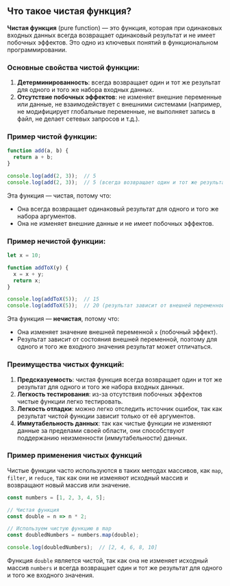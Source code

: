 ## Что такое чистая функция?

**Чистая функция** (pure function) — это функция, которая при одинаковых входных данных всегда возвращает одинаковый результат и не имеет побочных эффектов. Это одно из ключевых понятий в функциональном программировании.

### Основные свойства чистой функции:

1. **Детерминированность**: всегда возвращает один и тот же результат для одного и того же набора входных данных.
2. **Отсутствие побочных эффектов**: не изменяет внешние переменные или данные, не взаимодействует с внешними системами (например, не модифицирует глобальные переменные, не выполняет запись в файл, не делает сетевых запросов и т.д.).

### Пример чистой функции:

```javascript
function add(a, b) {
  return a + b;
}

console.log(add(2, 3));  // 5
console.log(add(2, 3));  // 5 (всегда возвращает один и тот же результат для одних и тех же аргументов)
```

Эта функция — чистая, потому что:
- Она всегда возвращает одинаковый результат для одного и того же набора аргументов.
- Она не изменяет внешние данные и не имеет побочных эффектов.

### Пример нечистой функции:

```javascript
let x = 10;

function addToX(y) {
  x = x + y;
  return x;
}

console.log(addToX(5));  // 15
console.log(addToX(5));  // 20 (результат зависит от внешней переменной `x`)
```

Эта функция — **нечистая**, потому что:
- Она изменяет значение внешней переменной `x` (побочный эффект).
- Результат зависит от состояния внешней переменной, поэтому для одного и того же входного значения результат может отличаться.

### Преимущества чистых функций:

1. **Предсказуемость**: чистая функция всегда возвращает один и тот же результат для одного и того же набора входных данных.
2. **Легкость тестирования**: из-за отсутствия побочных эффектов чистые функции легко тестировать.
3. **Легкость отладки**: можно легко отследить источник ошибок, так как результат чистой функции зависит только от её аргументов.
4. **Иммутабельность данных**: так как чистые функции не изменяют данные за пределами своей области, они способствуют поддержанию неизменности (иммутабельности) данных.

### Пример применения чистых функций

Чистые функции часто используются в таких методах массивов, как `map`, `filter`, и `reduce`, так как они не изменяют исходный массив и возвращают новый массив или значение.

```javascript
const numbers = [1, 2, 3, 4, 5];

// Чистая функция
const double = n => n * 2;

// Используем чистую функцию в map
const doubledNumbers = numbers.map(double);

console.log(doubledNumbers);  // [2, 4, 6, 8, 10]
```

Функция `double` является чистой, так как она не изменяет исходный массив `numbers` и всегда возвращает один и тот же результат для одного и того же входного значения.